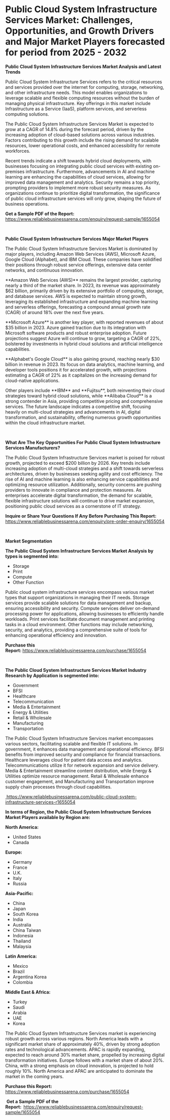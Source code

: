 <p><h1>Public Cloud System Infrastructure Services Market: Challenges, Opportunities, and Growth Drivers and Major Market Players forecasted for period from 2025 - 2032</h1></p><p><strong>Public Cloud System Infrastructure Services Market Analysis and Latest Trends</strong></p>
<p><p>Public Cloud System Infrastructure Services refers to the critical resources and services provided over the internet for computing, storage, networking, and other infrastructure needs. This model enables organizations to leverage scalable and flexible computing resources without the burden of managing physical infrastructure. Key offerings in this market include Infrastructure as a Service (IaaS), platform services, and serverless computing solutions.</p><p>The Public Cloud System Infrastructure Services Market is expected to grow at a CAGR of 14.8% during the forecast period, driven by the increasing adoption of cloud-based solutions across various industries. Factors contributing to this growth include the rising demand for scalable resources, lower operational costs, and enhanced accessibility for remote workforces. </p><p>Recent trends indicate a shift towards hybrid cloud deployments, with businesses focusing on integrating public cloud services with existing on-premises infrastructure. Furthermore, advancements in AI and machine learning are enhancing the capabilities of cloud services, allowing for improved data management and analytics. Security remains a top priority, prompting providers to implement more robust security measures. As organizations continue to prioritize digital transformation, the significance of public cloud infrastructure services will only grow, shaping the future of business operations.</p></p>
<p><strong>Get a Sample PDF of the Report:&nbsp;</strong> <a href="https://www.reliablebusinessarena.com/enquiry/request-sample/1655054?utm_campaign=2636&utm_medium=2&utm_source=Github&utm_content=ia&utm_term=16042025&utm_id=public-cloud-system-infrastructure-services">https://www.reliablebusinessarena.com/enquiry/request-sample/1655054</a></p>
<p>&nbsp;</p>
<p><strong>Public Cloud System Infrastructure Services Major Market Players</strong></p>
<p><p>The Public Cloud System Infrastructure Services Market is dominated by major players, including Amazon Web Services (AWS), Microsoft Azure, Google Cloud (Alphabet), and IBM Cloud. These companies have solidified their positions through robust service offerings, extensive data center networks, and continuous innovation.</p><p>**Amazon Web Services (AWS)** remains the largest provider, capturing nearly a third of the market share. In 2023, its revenue was approximately $62 billion, primarily driven by its extensive portfolio of computing, storage, and database services. AWS is expected to maintain strong growth, leveraging its established infrastructure and expanding machine learning and serverless offerings, forecasting a compound annual growth rate (CAGR) of around 18% over the next five years.</p><p>**Microsoft Azure** is another key player, with reported revenues of about $35 billion in 2023. Azure gained traction due to its integration with Microsoft software products and robust enterprise adoption. Future projections suggest Azure will continue to grow, targeting a CAGR of 22%, bolstered by investments in hybrid cloud solutions and artificial intelligence capabilities.</p><p>**Alphabet's Google Cloud** is also gaining ground, reaching nearly $30 billion in revenue in 2023. Its focus on data analytics, machine learning, and developer tools positions it for accelerated growth, with projections estimating a CAGR of 22% as it capitalizes on the increasing demand for cloud-native applications.</p><p>Other players include **IBM** and **Fujitsu**, both reinventing their cloud strategies toward hybrid cloud solutions, while **Alibaba Cloud** is a strong contender in Asia, providing competitive pricing and comprehensive services. The future landscape indicates a competitive shift, focusing heavily on multi-cloud strategies and advancements in AI, digital transformation, and sustainability, offering numerous growth opportunities within the cloud infrastructure market.</p></p>
<p>&nbsp;</p>
<p><strong>What Are The Key Opportunities For Public Cloud System Infrastructure Services Manufacturers?</strong></p>
<p><p>The Public Cloud System Infrastructure Services market is poised for robust growth, projected to exceed $200 billion by 2026. Key trends include increasing adoption of multi-cloud strategies and a shift towards serverless architectures, driven by businesses seeking agility and cost efficiency. The rise of AI and machine learning is also enhancing service capabilities and optimizing resource utilization. Additionally, security concerns are pushing providers to innovate in compliance and protection measures. As enterprises accelerate digital transformation, the demand for scalable, flexible infrastructure solutions will continue to drive market expansion, positioning public cloud services as a cornerstone of IT strategy.</p></p>
<p><strong>Inquire or Share Your Questions If Any Before Purchasing This Report:</strong> <a href="https://www.reliablebusinessarena.com/enquiry/pre-order-enquiry/1655054?utm_campaign=2636&utm_medium=2&utm_source=Github&utm_content=ia&utm_term=16042025&utm_id=public-cloud-system-infrastructure-services">https://www.reliablebusinessarena.com/enquiry/pre-order-enquiry/1655054</a></p>
<p>&nbsp;</p>
<p><strong>Market Segmentation</strong></p>
<p><strong>The Public Cloud System Infrastructure Services Market Analysis by types is segmented into:</strong></p>
<p><ul><li>Storage</li><li>Print</li><li>Compute</li><li>Other Function</li></ul></p>
<p><p>Public cloud system infrastructure services encompass various market types that support organizations in managing their IT needs. Storage services provide scalable solutions for data management and backup, ensuring accessibility and security. Compute services deliver on-demand processing power for applications, allowing businesses to efficiently handle workloads. Print services facilitate document management and printing tasks in a cloud environment. Other functions may include networking, security, and analytics, providing a comprehensive suite of tools for enhancing operational efficiency and innovation.</p></p>
<p><strong>Purchase this Report:&nbsp;</strong><a href="https://www.reliablebusinessarena.com/purchase/1655054?utm_campaign=2636&utm_medium=2&utm_source=Github&utm_content=ia&utm_term=16042025&utm_id=public-cloud-system-infrastructure-services">https://www.reliablebusinessarena.com/purchase/1655054</a></p>
<p>&nbsp;</p>
<p><strong>The Public Cloud System Infrastructure Services Market Industry Research by Application is segmented into:</strong></p>
<p><ul><li>Government</li><li>BFSI</li><li>Healthcare</li><li>Telecommunication</li><li>Media & Entertainment</li><li>Energy & Utilities</li><li>Retail & Wholesale</li><li>Manufacturing</li><li>Transportation</li></ul></p>
<p><p>The Public Cloud System Infrastructure Services market encompasses various sectors, facilitating scalable and flexible IT solutions. In government, it enhances data management and operational efficiency. BFSI benefits from improved security and compliance for financial transactions. Healthcare leverages cloud for patient data access and analytics. Telecommunications utilize it for network expansion and service delivery. Media & Entertainment streamline content distribution, while Energy & Utilities optimize resource management. Retail & Wholesale enhance customer engagement, and Manufacturing and Transportation improve supply chain processes through cloud capabilities.</p></p>
<p><a href="https://www.reliablebusinessarena.com/public-cloud-system-infrastructure-services-r1655054?utm_campaign=2636&utm_medium=2&utm_source=Github&utm_content=ia&utm_term=16042025&utm_id=public-cloud-system-infrastructure-services">&nbsp;https://www.reliablebusinessarena.com/public-cloud-system-infrastructure-services-r1655054</a></p>
<p><strong>In terms of Region, the Public Cloud System Infrastructure Services Market Players available by Region are:</strong></p>
<p>
    <p> <strong> North America: </strong>
        <ul>
            <li>United States</li>
            <li>Canada</li>
        </ul>
        </p> 
    <p> <strong> Europe: </strong>
        <ul>
            <li>Germany</li>
            <li>France</li>
            <li>U.K.</li>
            <li>Italy</li>
            <li>Russia</li>
        </ul>
        </p> 
    <p> <strong> Asia-Pacific: </strong>
        <ul>
            <li>China</li>
            <li>Japan</li>
            <li>South Korea</li>
            <li>India</li>
            <li>Australia</li>
            <li>China Taiwan</li>
            <li>Indonesia</li>
            <li>Thailand</li>
            <li>Malaysia</li>
        </ul>
        </p> 
    <p> <strong> Latin America: </strong>
        <ul>
            <li>Mexico</li>
            <li>Brazil</li>
            <li>Argentina Korea</li>
            <li>Colombia</li>
        </ul>
        </p> 
    <p> <strong> Middle East & Africa: </strong>
        <ul>
            <li>Turkey</li>
            <li>Saudi</li>
            <li>Arabia</li>
            <li>UAE</li>
            <li>Korea</li>
        </ul>
    </p>
    </p>
<p><p>The Public Cloud System Infrastructure Services market is experiencing robust growth across various regions. North America leads with a significant market share of approximately 40%, driven by strong adoption rates and technological advancements. APAC is rapidly expanding, expected to reach around 30% market share, propelled by increasing digital transformation initiatives. Europe follows with a market share of about 20%. China, with a strong emphasis on cloud innovation, is projected to hold roughly 10%. North America and APAC are anticipated to dominate the market in the coming years.</p></p>
<p><strong>Purchase this Report: </strong><a href="https://www.reliablebusinessarena.com/purchase/1655054?utm_campaign=2636&utm_medium=2&utm_source=Github&utm_content=ia&utm_term=16042025&utm_id=public-cloud-system-infrastructure-services">https://www.reliablebusinessarena.com/purchase/1655054</a></p>
<p>&nbsp;<strong>Get a Sample PDF of the Report:&nbsp;&nbsp;</strong><a href="https://www.reliablebusinessarena.com/enquiry/request-sample/1655054?utm_campaign=2636&utm_medium=2&utm_source=Github&utm_content=ia&utm_term=16042025&utm_id=public-cloud-system-infrastructure-services">https://www.reliablebusinessarena.com/enquiry/request-sample/1655054</a></p>
<p><strong></strong></p>
<p><p></p><p></p><p></p></p>